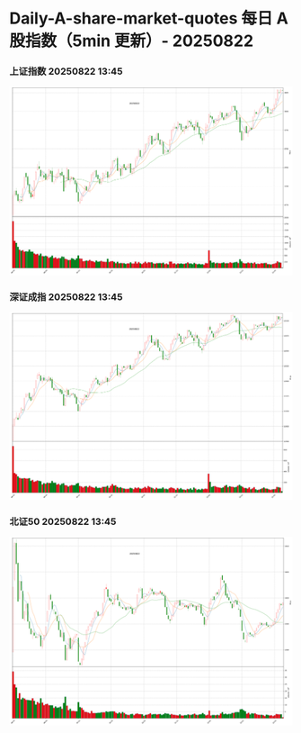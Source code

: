 
# Daily-A-share-market-quotes 每日 A 股指数（5min 更新）- 20250822

### 上证指数 20250822 13:45
![](./fig/2025/8/20250822-sh000001.png)

### 深证成指 20250822 13:45
![](./fig/2025/8/20250822-sz399001.png)

### 北证50 20250822 13:45
![](./fig/2025/8/20250822-bj899050.png)
